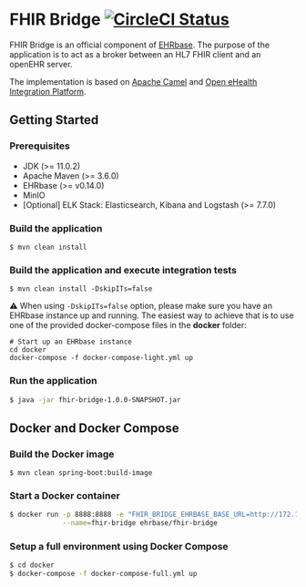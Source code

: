 # FHIR Bridge [![CircleCI Status](https://circleci.com/gh/ehrbase/fhir-bridge.svg?style=shield)](https://circleci.com/gh/ehrbase/fhir-bridge)

FHIR Bridge is an official component of [EHRbase](https://ehrbase.org/).
The purpose of the application is to act as a broker between an HL7 FHIR client and an openEHR server.

The implementation is based on [Apache Camel](https://camel.apache.org/) and [Open eHealth Integration Platform](https://github.com/oehf/ipf).

## Getting Started

### Prerequisites

* JDK (>= 11.0.2)
* Apache Maven (>= 3.6.0)
* EHRbase (>= v0.14.0)
* MinIO 
* [Optional] ELK Stack: Elasticsearch, Kibana and Logstash (>= 7.7.0)

### Build the application

```shell script
$ mvn clean install
```

### Build the application and execute integration tests

```shell
$ mvn clean install -DskipITs=false
```

:warning: When using `-DskipITs=false` option, please make sure you have an EHRbase instance up and running. The easiest way to achieve that is to use one of the provided docker-compose files in the **docker** folder:

```shell script
# Start up an EHRbase instance
cd docker
docker-compose -f docker-compose-light.yml up
```

### Run the application

```bash
$ java -jar fhir-bridge-1.0.0-SNAPSHOT.jar
```

## Docker and Docker Compose

### Build the Docker image

```
$ mvn clean spring-boot:build-image
```

### Start a Docker container

```bash
$ docker run -p 8888:8888 -e "FHIR_BRIDGE_EHRBASE_BASE_URL=http://172.17.0.1:8080/ehrbase/rest/openehr/v1/" \
             --name=fhir-bridge ehrbase/fhir-bridge
```

### Setup a full environment using Docker Compose

```bash
$ cd docker
$ docker-compose -f docker-compose-full.yml up
```
